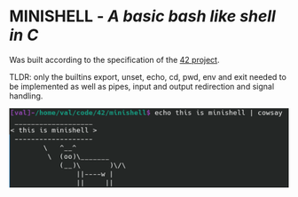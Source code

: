 # MINISHELL - *A basic bash like shell in C* #



Was built according to the specification of the [42 project](https://github.com/walord99/minishell/blob/main/extras/minishell.pdf).

TLDR: only the builtins export, unset, echo, cd, pwd, env and exit needed to be implemented as well as pipes, input and output redirection and signal handling.

![this is minishell](https://github.com/walord99/minishell/blob/main/extras/minishell_cap.png "this is minishell")